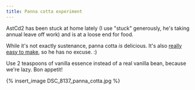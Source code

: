 ```yaml
---
title: Panna cotta experiment
---
```


AstCd2 has been stuck at home lately (I use "stuck" generously, he's taking annual leave off work) and is at a loose end for food.

While it's not exactly sustenance, panna cotta *is* delicious. It's also [really easy to make](http://www.taste.com.au/recipes/15191/vanilla+bean+panna+cotta), so he has no excuse. :)

Use 2 teaspoons of vanilla essence instead of a real vanilla bean, because we're lazy. Bon appetit!

{% insert_image DSC_8137_panna_cotta.jpg %}

